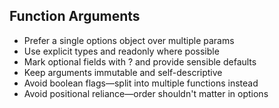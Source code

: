## Function Arguments

- Prefer a single options object over multiple params
- Use explicit types and readonly where possible
- Mark optional fields with ? and provide sensible defaults
- Keep arguments immutable and self-descriptive
- Avoid boolean flags—split into multiple functions instead
- Avoid positional reliance—order shouldn't matter in options
